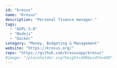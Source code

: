 ```yaml
---
id: "kresus"
name: "Kresus"
description: "Personal finance manager."
tags:
  - "AGPL-3.0"
  - "Nodejs"
  - "Docker"
category: "Money, Budgeting & Management"
website: "https://kresus.org/"
repo: "https://github.com/kresusapp/kresus"
#image: "/placeholder.svg?height=300&width=400"
---
```


